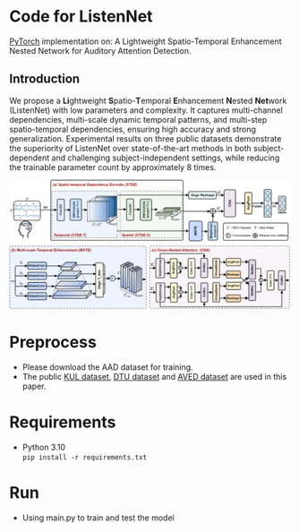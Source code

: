 # Code for ListenNet
[PyTorch](https://pytorch.org/) implementation on: A Lightweight Spatio-Temporal Enhancement Nested Network for Auditory Attention Detection.

## Introduction
We propose a **Li**ghtweight **S**patio-**T**emporal  **E**nhancement **N**ested **Net**work (ListenNet) with low parameters and complexity. It captures multi-channel dependencies, multi-scale dynamic temporal patterns, and multi-step spatio-temporal dependencies, ensuring high accuracy and strong generalization. Experimental results on three public datasets demonstrate the superiority of ListenNet over state-of-the-art methods in both subject-dependent and challenging subject-independent settings, while reducing the trainable parameter count by approximately 8 times.


<p align="center">
<img src="https://github.com/fchest/ListenNet/blob/main/OVERVIEW.png">
</p>

# Preprocess
* Please download the AAD dataset for training.
* The public [KUL dataset](https://zenodo.org/records/4004271), [DTU dataset](https://zenodo.org/record/1199011#.Yx6eHKRBxPa) and [AVED dataset](https://iiphci.ahu.edu.cn/toAuditoryAttention) are used in this paper.

# Requirements
+ Python 3.10 \
`pip install -r requirements.txt`

# Run
* Using main.py to train and test the model
